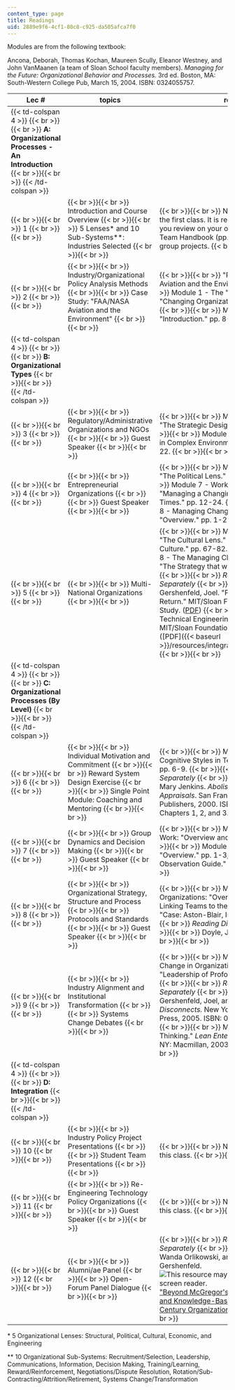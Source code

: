 ```yaml
---
content_type: page
title: Readings
uid: 2889e9f6-4cf1-80c8-c925-da505afca7f0
---
```


Modules are from the following textbook:

Ancona, Deborah, Thomas Kochan, Maureen Scully, Eleanor Westney, and John VanMaanen (a team of Sloan School faculty members). _Managing for the Future: Organizational Behavior and Processes._ 3rd ed. Boston, MA: South-Western College Pub, March 15, 2004. ISBN: 0324055757.

| Lec # | topics | readings |
| --- | --- | --- |
| {{< td-colspan 4 >}} {{< br >}}{{< br >}} **A: Organizational Processes - An Introduction** {{< br >}}{{< br >}} {{< /td-colspan >}} ||||
|  {{< br >}}{{< br >}} 1 {{< br >}}{{< br >}}  |  {{< br >}}{{< br >}} Introduction and Course Overview {{< br >}}{{< br >}} 5 Lenses\* and 10 Sub-Systems\*\*: Industries Selected {{< br >}}{{< br >}}  |  {{< br >}}{{< br >}} No readings are assigned for the first class. It is recommended, however, that you review on your own time the Module 3 Team Handbook (pp. 3-16) as preparation for group projects. {{< br >}}{{< br >}}  |
|  {{< br >}}{{< br >}} 2 {{< br >}}{{< br >}}  |  {{< br >}}{{< br >}} Industry/Organizational Policy Analysis Methods {{< br >}}{{< br >}} Case Study: "FAA/NASA Aviation and the Environment" {{< br >}}{{< br >}}  |  {{< br >}}{{< br >}} "Report to Congress on Aviation and the Environment." {{< br >}}{{< br >}} Module 1 - The "New" Organization: "Changing Organizational Models." pp. 10-21. {{< br >}}{{< br >}} Module 2 - Three Lenses: "Introduction." pp. 8-12. {{< br >}}{{< br >}}  |
| {{< td-colspan 4 >}} {{< br >}}{{< br >}} **B: Organizational Types** {{< br >}}{{< br >}} {{< /td-colspan >}} ||||
|  {{< br >}}{{< br >}} 3 {{< br >}}{{< br >}}  |  {{< br >}}{{< br >}} Regulatory/Administrative Organizations and NGOs {{< br >}}{{< br >}} Guest Speaker {{< br >}}{{< br >}}  |  {{< br >}}{{< br >}} Module 2 - Three Lenses: "The Strategic Design Lens." pp. 13-27. {{< br >}}{{< br >}} Module 9 - Organizational Action in Complex Environments: "Class Note." pp. 8-22. {{< br >}}{{< br >}}  |
|  {{< br >}}{{< br >}} 4 {{< br >}}{{< br >}}  |  {{< br >}}{{< br >}} Entrepreneurial Organizations {{< br >}}{{< br >}} Guest Speaker {{< br >}}{{< br >}}  |  {{< br >}}{{< br >}} Module 2 - Three Lenses: "The Political Lens." pp. 33-46. {{< br >}}{{< br >}} Module 7 - Workforce Management: "Managing a Changing Workforce in Turbulent Times." pp. 12-24. {{< br >}}{{< br >}} Module 8 - Managing Change in Organizations: "Overview." pp. 1-21. {{< br >}}{{< br >}}  |
|  {{< br >}}{{< br >}} 5 {{< br >}}{{< br >}}  |  {{< br >}}{{< br >}} Multi-National Organizations {{< br >}}{{< br >}}  |  {{< br >}}{{< br >}} Module 2 - Three Lenses: "The Cultural Lens." pp. 57-66; "Organizational Culture." pp. 67-82. {{< br >}}{{< br >}} Module 8 - The Managing Change in Organizations: "The Strategy that wouldn't Travel." pp. 22-27. {{< br >}}{{< br >}} _Readings Distributed Separately_ {{< br >}}{{< br >}} Cutcher-Gershenfeld, Joel. "Passing the Point of No Return." MIT/Sloan Foundation Industry System Study. ([PDF](/courses/15-343-managing-transformations-in-work-organizations-and-society-spring-2002/resources/auto_mod2lean_trans_case)) {{< br >}}{{< br >}} "Socio-Technical Engineering Systems Simulation." MIT/Sloan Foundation Industry System Study. ([PDF]({{< baseurl >}}/resources/integrating_social_and_tech_sys)) {{< br >}}{{< br >}}  |
| {{< td-colspan 4 >}} {{< br >}}{{< br >}} **C: Organizational Processes (By Level)** {{< br >}}{{< br >}} {{< /td-colspan >}} ||||
|  {{< br >}}{{< br >}} 6 {{< br >}}{{< br >}}  |  {{< br >}}{{< br >}} Individual Motivation and Commitment {{< br >}}{{< br >}} Reward System Design Exercise {{< br >}}{{< br >}} Single Point Module: Coaching and Mentoring {{< br >}}{{< br >}}  |  {{< br >}}{{< br >}} Module 4 - Diverse Cognitive Styles in Teams: "Self Assessment." pp. 6-9. {{< br >}}{{< br >}} _Reading Distributed Separately_ {{< br >}}{{< br >}} Coens, Tom, and Mary Jenkins. _Abolishing Performance Appraisals_. San Francisco, CA: Berrett-Koehler Publishers, 2000. ISBN: 1576750760. Chapters 1, 2, and 3. {{< br >}}{{< br >}}  |
|  {{< br >}}{{< br >}} 7 {{< br >}}{{< br >}}  |  {{< br >}}{{< br >}} Group Dynamics and Decision Making {{< br >}}{{< br >}} Guest Speaker {{< br >}}{{< br >}}  |  {{< br >}}{{< br >}} Modules 3 - Making Teams Work: "Overview and Primer." pp. 1-14. {{< br >}}{{< br >}} Module 5 - Team Processes: "Overview." pp. 1-3; "Team Process Observation Guide." pp. 6-14. {{< br >}}{{< br >}}  |
|  {{< br >}}{{< br >}} 8 {{< br >}}{{< br >}}  |  {{< br >}}{{< br >}} Organizational Strategy, Structure and Process {{< br >}}{{< br >}} Protocols and Standards {{< br >}}{{< br >}} Guest Speaker {{< br >}}{{< br >}}  |  {{< br >}}{{< br >}} Module 6 - Teams in Organizations: "Overview and Outward Bound: Linking Teams to their Organizations." pp. 1-9; "Case: Aston-Blair, Inc." pp. 11-21. {{< br >}}{{< br >}} _Reading Distributed Separately_ {{< br >}}{{< br >}} Doyle, John. "Protocols." ([PDF](http://web.archive.org/web/20070701115025/http://www.cds.caltech.edu/~doyle/CmplxNets/Protocols1.pdf)) {{< br >}}{{< br >}}  |
|  {{< br >}}{{< br >}} 9 {{< br >}}{{< br >}}  |  {{< br >}}{{< br >}} Industry Alignment and Institutional Transformation {{< br >}}{{< br >}} Systems Change Debates {{< br >}}{{< br >}}  |  {{< br >}}{{< br >}} Module 8 - Managing Change in Organizations: "Overview." pp. 1-20; "Leadership of Profound Change." pp. 32-37. {{< br >}}{{< br >}} _Readings Distributed Separately_ {{< br >}}{{< br >}} Cutcher-Gershenfeld, Joel, and J. Kevin Ford. _Valuable Disconnects._ New York, NY: Oxford University Press, 2005. ISBN: 0195089065. Chapter 1. {{< br >}}{{< br >}} Murman, Earll, et al. "Lean Thinking." _Lean Enterprise Value_. New York, NY: Macmillan, 2003. Chapter 4. {{< br >}}{{< br >}}  |
| {{< td-colspan 4 >}} {{< br >}}{{< br >}} **D: Integration** {{< br >}}{{< br >}} {{< /td-colspan >}} ||||
|  {{< br >}}{{< br >}} 10 {{< br >}}{{< br >}}  |  {{< br >}}{{< br >}} Industry Policy Project Presentations {{< br >}}{{< br >}} Student Team Presentations {{< br >}}{{< br >}}  |  {{< br >}}{{< br >}} No readings are assigned for this class. {{< br >}}{{< br >}}  |
|  {{< br >}}{{< br >}} 11 {{< br >}}{{< br >}}  |  {{< br >}}{{< br >}} Re-Engineering Technology Policy Organizations {{< br >}}{{< br >}} Guest Speaker {{< br >}}{{< br >}}  |  {{< br >}}{{< br >}} No readings are assigned for this class. {{< br >}}{{< br >}}  |
|  {{< br >}}{{< br >}} 12 {{< br >}}{{< br >}}  |  {{< br >}}{{< br >}} Alumni/ae Panel {{< br >}}{{< br >}} Open-Forum Panel Dialogue {{< br >}}{{< br >}}  |  {{< br >}}{{< br >}} _Reading Distributed Separately_ {{< br >}}{{< br >}} Kochan, Thomas, Wanda Orlikowski, and Joel Cutcher-Gershenfeld. ![This resource may not render correctly in a screen reader.](/images/inacessible.gif)["Beyond McGregor's Theory Y: Human Capital and Knowledge-Based Work in the 21st Century Organization."  {{< br >}}](https://www.researchgate.net/publication/237702104_Beyond_McGregor's_Theory_Y_Human_Capital_and_Knowledge-Based_Work_in_the_21st_Century_Organization) {{< br >}}{{< br >}}  

\* 5 Organizational Lenses: Structural, Political, Cultural, Economic, and Engineering

\*\* 10 Organizational Sub-Systems: Recruitment/Selection, Leadership, Communications, Information, Decision Making, Training/Learning, Reward/Reinforcement, Negotiations/Dispute Resolution, Rotation/Sub-Contracting/Attrition/Retirement, Systems Change/Transformation